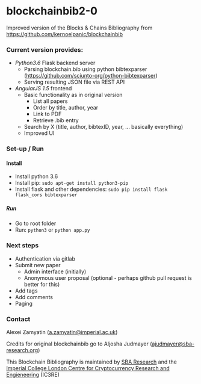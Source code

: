 # blockchainbib2-0

Improved version of the Blocks & Chains Bibliography from https://github.com/kernoelpanic/blockchainbib

### Current version provides:
+ *Python3.6* Flask backend server
  + Parsing blockchain.bib using python bibtexparser (https://github.com/sciunto-org/python-bibtexparser) 
  + Serving resulting JSON file via REST API
 + *AngularJS 1.5* frontend
   + Basic functionality as in original version
     + List all papers
     + Order by title, author, year
     + Link to PDF
     + Retrieve .bib entry
   + Search by X (title, author, bibtexID, year, ... basically everything)
   + Improved UI
   
   
 ### Set-up / Run
 
 #### Install
 * Install python 3.6
 * Install pip: ```sudo apt-get install python3-pip```
 * Install flask and other dependencies: ```sudo pip install flask flask_cors bibtexparser```
 
 ##### Run
 * Go to root folder
 * Run: ```python3``` or ```python app.py```
 
 ### Next steps
 
 + Authentication via gitlab
 + Submit new paper
   + Admin interface (initially)
   + Anonymous user proposal (optional - perhaps github pull request is better for this)
 + Add tags
 + Add comments
 + Paging

### Contact

Alexei Zamyatin (a.zamyatin@imperial.ac.uk)

Credits for original blockchainbib go to Aljosha Judmayer (ajudmayer@sba-research.org)

This Blockchain Bibliography is maintained by [SBA Research](https://www.blockchain.sba-research.org/) and the [Imperial College London Centre for Cryptocurrency Research and Engieneering](https://www.imperial.ac.uk/cryptocurrency) (IC3RE)
